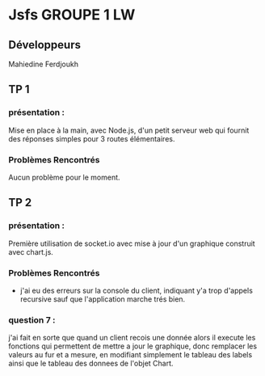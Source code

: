 # Jsfs GROUPE 1  LW

## Développeurs

Mahiedine Ferdjoukh



## TP 1

### présentation :

Mise en place à la main, avec Node.js, d'un petit serveur web qui fournit des réponses simples pour 3 routes élémentaires.


### Problèmes Rencontrés

Aucun problème pour le moment.


## TP 2

### présentation :

Première utilisation de socket.io avec mise à jour d'un graphique construit avec chart.js.


### Problèmes Rencontrés
- j'ai eu des erreurs sur la console du client, indiquant y'a trop d'appels recursive sauf que l'application marche trés bien.

### question 7 :  

j'ai fait en sorte que quand un client recois une donnée alors il execute les fonctions qui permettent de mettre a jour le graphique, donc remplacer les valeurs au fur et a mesure, en modifiant simplement le tableau des labels ainsi que le tableau des donnees de l'objet Chart.



